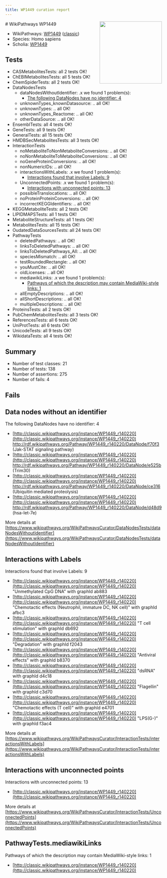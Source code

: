 ```yaml
---
title: WP1449 curation report
---
```


<img style="float: right; width: 200px" src="https://upload.wikimedia.org/wikipedia/commons/thumb/8/83/Wplogo_with_text_500.png/640px-Wplogo_with_text_500.png" />
# WikiPathways WP1449

* WikiPathways: [WP1449](https://wikipathways.org/pathways/WP1449) ([classic](https://classic.wikipathways.org/instance/WP1449))
* Species: Homo sapiens
* Scholia: [WP1449](https://scholia.toolforge.org/wikipathways/WP1449)
## Tests
* CASMetabolitesTests: all 2 tests OK!
* ChEBIMetabolitesTests: all 5 tests OK!
* ChemSpiderTests: all 2 tests OK!
* DataNodesTests
    * dataNodesWithoutIdentifier: .x we found 1 problem(s):
        * [The following DataNodes have no identifier: 4](#d2d32fa3)
    * unknownTypes_knownDatasource: .. all OK!
    * unknownTypes: .. all OK!
    * unknownTypes_Reactome: .. all OK!
    * otherDataSource: .. all OK!
* EnsemblTests: all 4 tests OK!
* GeneTests: all 9 tests OK!
* GeneralTests: all 15 tests OK!
* HMDBSecMetabolitesTests: all 3 tests OK!
* InteractionTests
    * noMetaboliteToNonMetaboliteConversions: .. all OK!
    * noNonMetaboliteToMetaboliteConversions: .. all OK!
    * noGeneProteinConversions: .. all OK!
    * nonNumericIDs: .. all OK!
    * interactionsWithLabels: .x we found 1 problem(s):
        * [Interactions found that involve Labels: 9](#630d2680)
    * UnconnectedPoints: .x we found 1 problem(s):
        * [Interactions with unconnected points: 13](#7f1d407a)
    * possibleTranslocations: .. all OK!
    * noProteinProteinConversions: .. all OK!
    * incorrectKEGGIdentifiers: .. all OK!
* KEGGMetaboliteTests: all 2 tests OK!
* LIPIDMAPSTests: all 1 tests OK!
* MetaboliteStructureTests: all 1 tests OK!
* MetabolitesTests: all 15 tests OK!
* OudatedDataSourcesTests: all 24 tests OK!
* PathwayTests
    * deletedPathways: .. all OK!
    * linksToDeletedPathways: .. all OK!
    * linksToDeletedPathways_All: .. all OK!
    * speciesMismatch: .. all OK!
    * testRoundedRectangle: .. all OK!
    * youMustCite: .. all OK!
    * oldLicenses: .. all OK!
    * mediawikiLinks: .x we found 1 problem(s):
        * [Pathways of which the description may contain MediaWiki-style links: 1](#da69cf45)
    * allEmptyDescriptions: .. all OK!
    * allShortDescriptions: .. all OK!
    * multipleDescriptions: .. all OK!
* ProteinsTests: all 2 tests OK!
* PubChemMetabolitesTests: all 3 tests OK!
* ReferencesTests: all 6 tests OK!
* UniProtTests: all 6 tests OK!
* UnicodeTests: all 9 tests OK!
* WikidataTests: all 4 tests OK!


## Summary

* Number of test classes: 21
* Number of tests: 138
* Number of assertions: 275
* Number of fails: 4

## Fails

<a name="d2d32fa3" />

## Data nodes without an identifier

The following DataNodes have no identifier: 4

* [http://classic.wikipathways.org/instance/WP1449_r140220](http://classic.wikipathways.org/instance/WP1449_r140220) http://rdf.wikipathways.org/Pathway/WP1449_r140220/DataNode/f70f3 (Jak-STAT signaling pathway)
* [http://classic.wikipathways.org/instance/WP1449_r140220](http://classic.wikipathways.org/instance/WP1449_r140220) http://rdf.wikipathways.org/Pathway/WP1449_r140220/DataNode/e525b (Trim30)
* [http://classic.wikipathways.org/instance/WP1449_r140220](http://classic.wikipathways.org/instance/WP1449_r140220) http://rdf.wikipathways.org/Pathway/WP1449_r140220/DataNode/ce316 (Ubiquitin mediated proteolysis)
* [http://classic.wikipathways.org/instance/WP1449_r140220](http://classic.wikipathways.org/instance/WP1449_r140220) http://rdf.wikipathways.org/Pathway/WP1449_r140220/DataNode/d48d9 (hsa-let-7e)


More details at [https://www.wikipathways.org/WikiPathwaysCurator/DataNodesTests/dataNodesWithoutIdentifier](https://www.wikipathways.org/WikiPathwaysCurator/DataNodesTests/dataNodesWithoutIdentifier)

<a name="630d2680" />

## Interactions with Labels

Interactions found that involve Labels: 9

* [http://classic.wikipathways.org/instance/WP1449_r140220](http://classic.wikipathways.org/instance/WP1449_r140220) "Unmethylated
CpG DNA" with graphId ab883
* [http://classic.wikipathways.org/instance/WP1449_r140220](http://classic.wikipathways.org/instance/WP1449_r140220) "Chemotactic effects
(Neutrophil, immature DC, NK cell)" with graphId afbc3
* [http://classic.wikipathways.org/instance/WP1449_r140220](http://classic.wikipathways.org/instance/WP1449_r140220) "T cell stimulation" with graphId db692
* [http://classic.wikipathways.org/instance/WP1449_r140220](http://classic.wikipathways.org/instance/WP1449_r140220) "Degradation" with graphId f2043
* [http://classic.wikipathways.org/instance/WP1449_r140220](http://classic.wikipathways.org/instance/WP1449_r140220) "Antiviral effects" with graphId b8370
* [http://classic.wikipathways.org/instance/WP1449_r140220](http://classic.wikipathways.org/instance/WP1449_r140220) "dsRNA" with graphId d4c18
* [http://classic.wikipathways.org/instance/WP1449_r140220](http://classic.wikipathways.org/instance/WP1449_r140220) "Flagellin" with graphId c3d70
* [http://classic.wikipathways.org/instance/WP1449_r140220](http://classic.wikipathways.org/instance/WP1449_r140220) "Chemotactic effects (T cell)" with graphId e4701
* [http://classic.wikipathways.org/instance/WP1449_r140220](http://classic.wikipathways.org/instance/WP1449_r140220) "LPS(G-)" with graphId f3ac4


More details at [https://www.wikipathways.org/WikiPathwaysCurator/InteractionTests/interactionsWithLabels](https://www.wikipathways.org/WikiPathwaysCurator/InteractionTests/interactionsWithLabels)

<a name="7f1d407a" />

## Interactions with unconnected points

Interactions with unconnected points: 13

* [http://classic.wikipathways.org/instance/WP1449_r140220](http://classic.wikipathways.org/instance/WP1449_r140220)


More details at [https://www.wikipathways.org/WikiPathwaysCurator/InteractionTests/UnconnectedPoints](https://www.wikipathways.org/WikiPathwaysCurator/InteractionTests/UnconnectedPoints)

<a name="da69cf45" />

## PathwayTests.mediawikiLinks

Pathways of which the description may contain MediaWiki-style links: 1

* [http://classic.wikipathways.org/instance/WP1449_r140220](http://classic.wikipathways.org/instance/WP1449_r140220)

